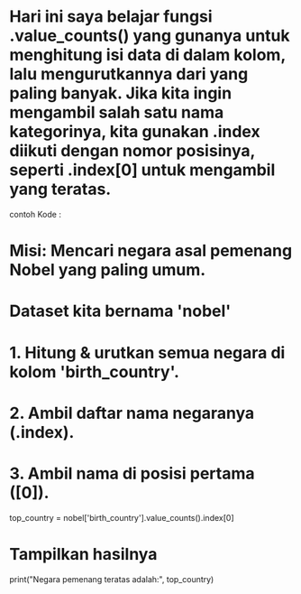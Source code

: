 
# Hari ini saya belajar fungsi .value_counts() yang gunanya untuk menghitung isi data di dalam kolom, lalu mengurutkannya dari yang paling banyak. Jika kita ingin mengambil salah satu nama kategorinya, kita gunakan .index diikuti dengan nomor posisinya, seperti .index[0] untuk mengambil yang teratas.

contoh Kode :
# Misi: Mencari negara asal pemenang Nobel yang paling umum.
# Dataset kita bernama 'nobel'

# 1. Hitung & urutkan semua negara di kolom 'birth_country'.
# 2. Ambil daftar nama negaranya (.index).
# 3. Ambil nama di posisi pertama ([0]).
top_country = nobel['birth_country'].value_counts().index[0]

# Tampilkan hasilnya
print("Negara pemenang teratas adalah:", top_country)
